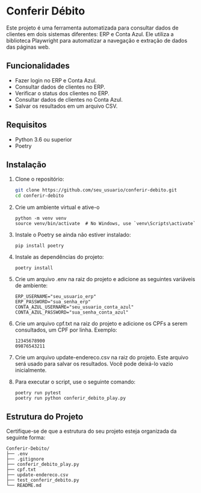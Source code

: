 # Conferir Débito

Este projeto é uma ferramenta automatizada para consultar dados de clientes em dois sistemas diferentes: ERP e Conta Azul. Ele utiliza a biblioteca Playwright para automatizar a navegação e extração de dados das páginas web.

## Funcionalidades

- Fazer login no ERP e Conta Azul.
- Consultar dados de clientes no ERP.
- Verificar o status dos clientes no ERP.
- Consultar dados de clientes no Conta Azul.
- Salvar os resultados em um arquivo CSV.

## Requisitos

- Python 3.6 ou superior
- Poetry

## Instalação

1. Clone o repositório:

   ```sh
   git clone https://github.com/seu_usuario/conferir-debito.git
   cd conferir-debito
   ```

2. Crie um ambiente virtual e ative-o
    ```
    python -m venv venv
    source venv/bin/activate  # No Windows, use `venv\Scripts\activate`
    ```

3. Instale o Poetry se ainda não estiver instalado:
    ```
    pip install poetry
    ```

4. Instale as dependências do projeto:
     ```
    poetry install
    ```
5. Crie um arquivo .env na raiz do projeto e adicione as seguintes variáveis de ambiente:
    ```
    ERP_USERNAME="seu_usuario_erp"
    ERP_PASSWORD="sua_senha_erp"
    CONTA_AZUL_USERNAME="seu_usuario_conta_azul"
    CONTA_AZUL_PASSWORD="sua_senha_conta_azul"
    ```

6. Crie um arquivo cpf.txt na raiz do projeto e adicione os CPFs a serem consultados, um CPF por linha. Exemplo:
    ```
    12345678900
    09876543211
    ```

7. Crie um arquivo update-endereco.csv na raiz do projeto. Este arquivo será usado para salvar os resultados. Você pode deixá-lo vazio inicialmente.

8. Para executar o script, use o seguinte comando:
    ```
    poetry run pytest
    poetry run python conferir_debito_play.py
    ```

## Estrutura do Projeto
Certifique-se de que a estrutura do seu projeto esteja organizada da seguinte forma:
```
Conferir-Debito/
├── .env
├── .gitignore
├── conferir_debito_play.py
├── cpf.txt
├── update-endereco.csv
├── test_conferir_debito.py
└── README.md
```
